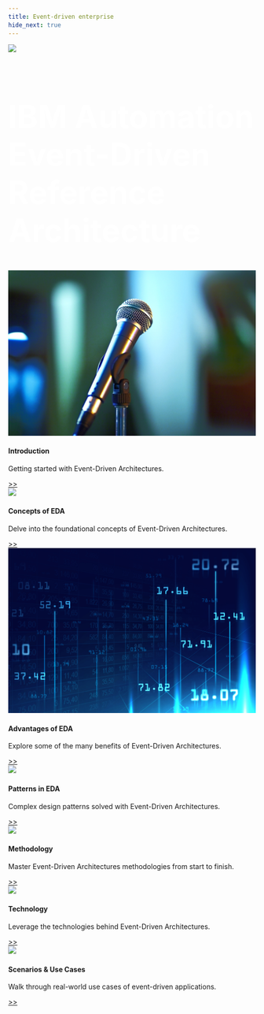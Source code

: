 ```yaml
---
title: Event-driven enterprise
hide_next: true
---
```



 <div class="containerHome">
    <img src="./images/event-driven-main.jpg"/>
    <div class="centered">
        <h1 style="color:white;font-size: 64px;">IBM Automation Event-Driven Reference Architecture</h1>
    </div>
</div>

<div class="homewrapper">
    <div class="card">
        <img src="./images/home-introduction.jpg">
            <div class="container">
                <h4><b>Introduction</b></h4>
                <p>Getting started with Event-Driven Architectures.</p>
                <a href="./introduction/overview/"> >></a>
            </div>
    </div>
    <div class="card">
        <img src="./images/home-concepts.jpg">
            <div class="container">
                <h4><b>Concepts of EDA</b></h4>
                <p>Delve into the foundational concepts of Event-Driven Architectures.</p>
                <a href="./concepts/terms-and-definitions/"> >></a>
            </div>
    </div>
    <div class="card">
        <img src="./images/home-advantages.jpg">
            <div class="container">
                <h4><b>Advantages of EDA</b></h4>
                <p>Explore some of the many benefits of Event-Driven Architectures.</p>
                <a href="./concepts/terms-and-definitions/"> >></a>
            </div>
    </div>
    <div class="card">
        <img src="./images/home-patterns.jpg">
            <div class="container">
                <h4><b>Patterns in EDA</b></h4>
                <p>Complex design patterns solved with Event-Driven Architectures.</p>
                <a href="./patterns/intro"> >></a>
            </div>
    </div>
    <div class="card">
        <img src="./images/home-methodology.jpg">
        <div class="container">
            <h4><b>Methodology</b></h4>
            <p>Master Event-Driven Architectures methodologies from start to finish.</p>
            <a href="./methodology/event-storming/"> >></a>
        </div>
    </div>
    <div class="card">
        <img src="./images/home-technology.jpg">
        <div class="container">
            <h4><b>Technology</b></h4>
            <p>Leverage the technologies behind Event-Driven Architectures.</p>
            <a href="./technology/kafka-overview"> >></a>
        </div>
    </div>
    <div class="card">
        <img src="./images/home-usecases.jpg">
        <div class="container">
            <h4><b>Scenarios & Use Cases</b></h4>
            <p>Walk through real-world use cases of event-driven applications.</p>
            <a href="./scenarios/overview/"> >></a>
        </div>
    </div>
</div>
